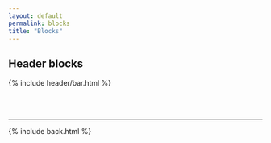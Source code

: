 ```yaml
---
layout: default
permalink: blocks
title: "Blocks"
---
```


## Header blocks

{% include header/bar.html %}

<div style="margin-top:4rem"></div>

***

{% include back.html %}
